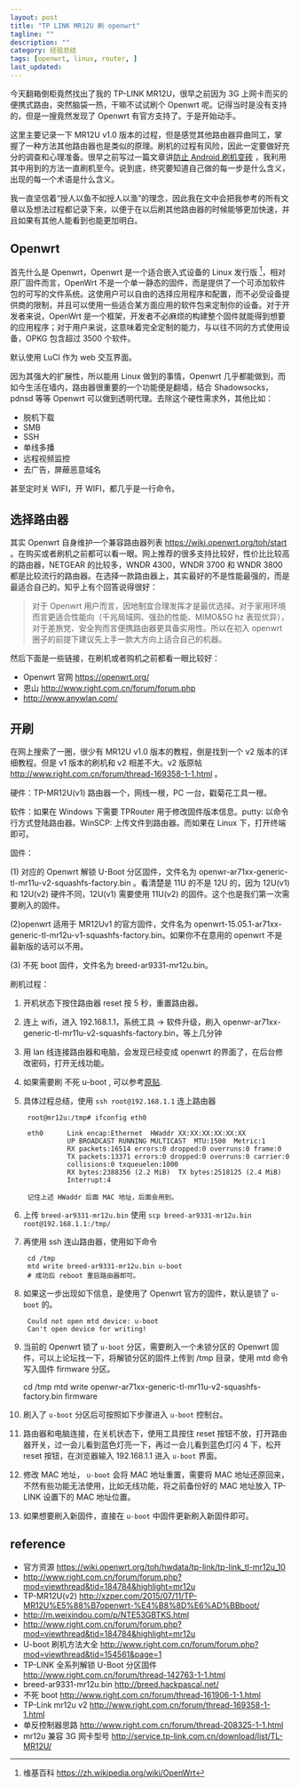 ```yaml
---
layout: post
title: "TP LINK MR12U 刷 openwrt"
tagline: ""
description: ""
category: 经验总结
tags: [openwrt, linux, router, ]
last_updated:
---
```


今天翻箱倒柜竟然找出了我的 TP-LINK MR12U，很早之前因为 3G 上网卡而买的便携式路由，突然脑袋一热，干嘛不试试刷个 Openwrt 呢。记得当时是没有支持的，但是一搜竟然发现了 Openwrt 有官方支持了。于是开始动手。

这里主要记录一下 MR12U v1.0 版本的过程，但是感觉其他路由器异曲同工，掌握了一种方法其他路由器也是类似的原理。刷机的过程有风险，因此一定要做好充分的调查和心理准备。很早之前写过一篇文章讲[防止 Android 刷机变砖](/post/2013/09/prevent-flash-android-rom-brick.html) ，我利用其中用到的方法一直刷机至今。说到底，终究要知道自己做的每一步是什么含义，出现的每一个术语是什么含义。

我一直坚信着“授人以鱼不如授人以渔”的理念，因此我在文中会把我参考的所有文章以及想法过程都记录下来，以便于在以后刷其他路由器的时候能够更加快速，并且如果有其他人能看到也能更加明白。

## Openwrt
首先什么是 Openwrt，Openwrt 是一个适合嵌入式设备的 Linux 发行版 [^wiki]，相对原厂固件而言，OpenWrt 不是一个单一静态的固件，而是提供了一个可添加软件包的可写的文件系统。这使用户可以自由的选择应用程序和配置，而不必受设备提供商的限制，并且可以使用一些适合某方面应用的软件包来定制你的设备。对于开发者来说，OpenWrt 是一个框架，开发者不必麻烦的构建整个固件就能得到想要的应用程序；对于用户来说，这意味着完全定制的能力，与以往不同的方式使用设备，OPKG 包含超过 3500 个软件。

默认使用 LuCI 作为 web 交互界面。

[^wiki]: 维基百科 <https://zh.wikipedia.org/wiki/OpenWrt>

因为其强大的扩展性，所以能用 Linux 做到的事情，Openwrt 几乎都能做到，而如今生活在墙内，路由器很重要的一个功能便是翻墙，结合 Shadowsocks，pdnsd 等等 Openwrt 可以做到透明代理。去除这个硬性需求外，其他比如：

- 脱机下载
- SMB
- SSH
- 单线多播
- 远程视频监控
- 去广告，屏蔽恶意域名

甚至定时关 WIFI，开 WIFI，都几乎是一行命令。

## 选择路由器
其实 Openwrt 自身维护一个兼容路由器列表 <https://wiki.openwrt.org/toh/start> 。在购买或者刷机之前都可以看一眼。网上推荐的很多支持比较好，性价比比较高的路由器，NETGEAR 的比较多，WNDR 4300，WNDR 3700 和 WNDR 3800 都是比较流行的路由器。在选择一款路由器上，其实最好的不是性能最强的，而是最适合自己的。知乎上有个回答说得很好：

> 对于 Openwrt 用户而言，因地制宜合理发挥才是最优选择。对于家用环境而言更适合性能向（千兆局域网、强劲的性能、MIMO&5G hz 表现优异），对于差旅党、安全狗而言便携路由器更具备实用性。所以在初入 openwrt 圈子的前提下建议先上手一款大方向上适合自己的机器。

然后下面是一些链接，在刷机或者购机之前都看一眼比较好：

- Openwrt 官网 <https://openwrt.org/>
- 恩山 <http://www.right.com.cn/forum/forum.php>
- <http://www.anywlan.com/>

## 开刷
在网上搜索了一圈，很少有 MR12U v1.0 版本的教程，倒是找到一个 v2 版本的详细教程。但是 v1 版本的刷机和 v2 相差不大。v2 版原帖 <http://www.right.com.cn/forum/thread-169358-1-1.html> 。

硬件：TP-MR12U(v1) 路由器一个，网线一根，PC 一台，戳菊花工具一根。

软件：如果在 Windows 下需要 TPRouter  用于修改固件版本信息。putty: 以命令行方式登陆路由器。WinSCP: 上传文件到路由器。而如果在 Linux 下，打开终端即可。

固件：

(1) 对应的 Openwrt 解锁 U-Boot 分区固件，文件名为 openwr-ar71xx-generic-tl-mr11u-v2-squashfs-factory.bin 。看清楚是 11U 的不是 12U 的，因为 12U(v1) 和 12U(v2) 硬件不同，12U(v1) 需要使用 11U(v2) 的固件。这个也是我们第一次需要刷入的固件。

(2)openwrt 适用于 MR12Uv1 的官方固件，文件名为 openwrt-15.05.1-ar71xx-generic-tl-mr12u-v1-squashfs-factory.bin。如果你不在意用的 openwrt 不是最新版的话可以不用。

(3) 不死 boot 固件，文件名为 breed-ar9331-mr12u.bin。

刷机过程：

1. 开机状态下按住路由器 reset 按 5 秒，重置路由器。
2. 连上 wifi，进入 192.168.1.1，系统工具 -> 软件升级，刷入 openwr-ar71xx-generic-tl-mr11u-v2-squashfs-factory.bin，等上几分钟
3. 用 lan 线连接路由器和电脑，会发现已经变成 openwrt 的界面了，在后台修改密码，打开无线功能。
4. 如果需要刷 不死 u-boot , 可以参考[原贴](http://xzper.com/2015/07/11/TP-MR12U%E5%88%B7openwrt-%E4%B8%8D%E6%AD%BBboot/).
5. 具体过程总结，使用 `ssh root@192.168.1.1` 连上路由器

        root@mr12u:/tmp# ifconfig eth0

        eth0      Link encap:Ethernet  HWaddr XX:XX:XX:XX:XX:XX
                  UP BROADCAST RUNNING MULTICAST  MTU:1500  Metric:1
                  RX packets:16514 errors:0 dropped:0 overruns:0 frame:0
                  TX packets:13371 errors:0 dropped:0 overruns:0 carrier:0
                  collisions:0 txqueuelen:1000
                  RX bytes:2388356 (2.2 MiB)  TX bytes:2518125 (2.4 MiB)
                  Interrupt:4

		记住上述 HWaddr 后面 MAC 地址，后面会用到。

6. 上传 `breed-ar9331-mr12u.bin` 使用 `scp breed-ar9331-mr12u.bin root@192.168.1.1:/tmp/`
7. 再使用 ssh 连山路由器，使用如下命令

        cd /tmp
        mtd write breed-ar9331-mr12u.bin u-boot
        # 成功后 reboot 重启路由器即可。

8. 如果这一步出现如下信息，是使用了 Openwrt 官方的固件，默认是锁了 `u-boot` 的。

        Could not open mtd device: u-boot
        Can't open device for writing!

9. 当前的 Openwrt 锁了 `u-boot` 分区，需要刷入一个未锁分区的 Openwrt 固件，可以上论坛找一下，将解锁分区的固件上传到 /tmp 目录，使用 mtd 命令写入固件 firmware 分区。

	cd /tmp
	mtd write openwr-ar71xx-generic-tl-mr11u-v2-squashfs-factory.bin firmware

10. 刷入了 `u-boot` 分区后可按照如下步骤进入 `u-boot` 控制台。
11. 路由器和电脑连接，在关机状态下，使用工具按住 reset 按钮不放，打开路由器开关，过一会儿看到蓝色灯亮一下，再过一会儿看到蓝色灯闪 4 下，松开 reset 按钮，在浏览器输入 192.168.1.1 进入 `u-boot` 界面。
12. 修改 MAC 地址， `u-boot` 会将 MAC 地址重置，需要将 MAC 地址还原回来，不然有些功能无法使用，比如无线功能，将之前备份好的 MAC 地址放入 TP-LINK 设置下的 MAC 地址位置。
13. 如果想要刷入新固件，直接在 `u-boot` 中固件更新刷入新固件即可。


## reference

- 官方资源 <https://wiki.openwrt.org/toh/hwdata/tp-link/tp-link_tl-mr12u_10>
- <http://www.right.com.cn/forum/forum.php?mod=viewthread&tid=184784&highlight=mr12u>
- TP-MR12U(v2) <http://xzper.com/2015/07/11/TP-MR12U%E5%88%B7openwrt-%E4%B8%8D%E6%AD%BBboot/>
- <http://m.weixindou.com/p/NTE53GBTKS.html>
- <http://www.right.com.cn/forum/forum.php?mod=viewthread&tid=184784&highlight=mr12u>
- U-boot 刷机方法大全 <http://www.right.com.cn/forum/forum.php?mod=viewthread&tid=154561&page=1>
- TP-LINK 全系列解锁 U-Boot 分区固件 <http://www.right.com.cn/forum/thread-142763-1-1.html>
- breed-ar9331-mr12u.bin <http://breed.hackpascal.net/>
- 不死 boot <http://www.right.com.cn/forum/thread-161906-1-1.html>
- TP-Link mr12u v2 <http://www.right.com.cn/forum/thread-169358-1-1.html>
- 单反控制器思路  <http://www.right.com.cn/forum/thread-208325-1-1.html>
- mr12u 兼容 3G 网卡型号 <http://service.tp-link.com.cn/download/list/TL-MR12U/>
